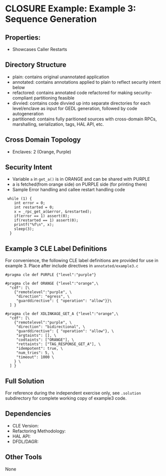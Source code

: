 # CLOSURE Example: Example 3: Sequence Generation

## Properties:
- Showcases Caller Restarts

## Directory Structure

* plain:       contains original unannotated application
* annotated:   contains annotations applied to plain to reflect security intent below
* refactored:  contains annotated code refactored for making security-compliant partitioning feasible
* divvied:     contains code divvied up into separate directories for each level/enclave as input for GEDL generation, followed by code autogeneration
* partitioned: contains fully paritioned sources with cross-domain RPCs, marshalling, serialization, tags, HAL API, etc.

## Cross Domain Topology

* Enclaves: 2 (Orange, Purple)

## Security Intent

* Variable `a` in `get_a()` is in ORANGE and can be shared with PURPLE
* a is fetched(from orange side)  on PURPLE side (for printing there)
* Sample Error handling and callee restart handling code
```
 while (1) {
    int error = 0;
    int restarted = 0;
    x = _rpc_get_a(&error, &restarted);
    if(error == 1) assert(0);
    if(restarted == 1) assert(0);
    printf("%f\n", x);
    sleep(3);
  }
```

## Example 3 CLE Label Definitions

For convenience, the following CLE label definitions are provided for use in example 3. Place after include directives in `annotated/example3.c`
```
#pragma cle def PURPLE {"level":"purple"}

#pragma cle def ORANGE {"level":"orange",\
  "cdf": [\
    {"remotelevel":"purple", \
     "direction": "egress", \
     "guarddirective": { "operation": "allow"}}\
  ] }

#pragma cle def XDLINKAGE_GET_A {"level":"orange",\
  "cdf": [\
    {"remotelevel":"purple", \
     "direction": "bidirectional", \
     "guarddirective": { "operation": "allow"}, \
     "argtaints": [], \
     "codtaints": ["ORANGE"], \
     "rettaints": ["TAG_RESPONSE_GET_A"], \
     "idempotent": true, \
     "num_tries": 5, \
     "timeout": 1000 \
    } \
  ] }
```

## Full Solution
For reference during the independent exercise only, see `.solution` subdirectory for complete working copy of example3 code.

## Dependencies

* CLE Version:
* Refactoring Methodology:
* HAL API:
* DFDL/DAGR:

## Other Tools

None
